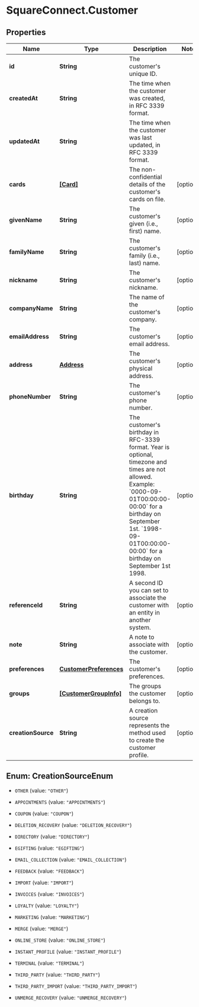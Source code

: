 # SquareConnect.Customer

## Properties
Name | Type | Description | Notes
------------ | ------------- | ------------- | -------------
**id** | **String** | The customer&#39;s unique ID. | 
**createdAt** | **String** | The time when the customer was created, in RFC 3339 format. | 
**updatedAt** | **String** | The time when the customer was last updated, in RFC 3339 format. | 
**cards** | [**[Card]**](Card.md) | The non-confidential details of the customer&#39;s cards on file. | [optional] 
**givenName** | **String** | The customer&#39;s given (i.e., first) name. | [optional] 
**familyName** | **String** | The customer&#39;s family (i.e., last) name. | [optional] 
**nickname** | **String** | The customer&#39;s nickname. | [optional] 
**companyName** | **String** | The name of the customer&#39;s company. | [optional] 
**emailAddress** | **String** | The customer&#39;s email address. | [optional] 
**address** | [**Address**](Address.md) | The customer&#39;s physical address. | [optional] 
**phoneNumber** | **String** | The customer&#39;s phone number. | [optional] 
**birthday** | **String** | The customer&#39;s birthday in RFC-3339 format. Year is optional, timezone and times are not allowed. Example: &#x60;0000-09-01T00:00:00-00:00&#x60; for a birthday on September 1st. &#x60;1998-09-01T00:00:00-00:00&#x60; for a birthday on September 1st 1998. | [optional] 
**referenceId** | **String** | A second ID you can set to associate the customer with an entity in another system. | [optional] 
**note** | **String** | A note to associate with the customer. | [optional] 
**preferences** | [**CustomerPreferences**](CustomerPreferences.md) | The customer&#39;s preferences. | [optional] 
**groups** | [**[CustomerGroupInfo]**](CustomerGroupInfo.md) | The groups the customer belongs to. | [optional] 
**creationSource** | **String** | A creation source represents the method used to create the customer profile. | [optional] 


<a name="CreationSourceEnum"></a>
## Enum: CreationSourceEnum


* `OTHER` (value: `"OTHER"`)

* `APPOINTMENTS` (value: `"APPOINTMENTS"`)

* `COUPON` (value: `"COUPON"`)

* `DELETION_RECOVERY` (value: `"DELETION_RECOVERY"`)

* `DIRECTORY` (value: `"DIRECTORY"`)

* `EGIFTING` (value: `"EGIFTING"`)

* `EMAIL_COLLECTION` (value: `"EMAIL_COLLECTION"`)

* `FEEDBACK` (value: `"FEEDBACK"`)

* `IMPORT` (value: `"IMPORT"`)

* `INVOICES` (value: `"INVOICES"`)

* `LOYALTY` (value: `"LOYALTY"`)

* `MARKETING` (value: `"MARKETING"`)

* `MERGE` (value: `"MERGE"`)

* `ONLINE_STORE` (value: `"ONLINE_STORE"`)

* `INSTANT_PROFILE` (value: `"INSTANT_PROFILE"`)

* `TERMINAL` (value: `"TERMINAL"`)

* `THIRD_PARTY` (value: `"THIRD_PARTY"`)

* `THIRD_PARTY_IMPORT` (value: `"THIRD_PARTY_IMPORT"`)

* `UNMERGE_RECOVERY` (value: `"UNMERGE_RECOVERY"`)




